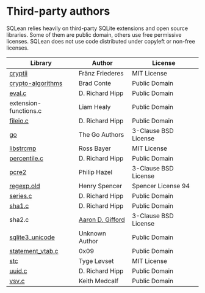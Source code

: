 # Third-party authors

SQLean relies heavily on third-party SQLite extensions and open source libraries. Some of them are public domain, others use free permissive licenses. SQLean does not use code distributed under copyleft or non-free licenses.

| Library                                                                                        | Author                                        | License              |
| ---------------------------------------------------------------------------------------------- | --------------------------------------------- | -------------------- |
| [cryptii](https://github.com/cryptii/cryptii)                                                  | Fränz Friederes                               | MIT License          |
| [crypto-algorithms](https://github.com/B-Con/crypto-algorithms)                                | Brad Conte                                    | Public Domain        |
| [eval.c](https://www.sqlite.org/src/file/ext/misc/eval.c)                                      | D. Richard Hipp                               | Public Domain        |
| extension-functions.c                                                                          | Liam Healy                                    | Public Domain        |
| [fileio.c](https://www.sqlite.org/src/file/ext/misc/fileio.c)                                  | D. Richard Hipp                               | Public Domain        |
| [go](https://github.com/golang/go)                                                             | The Go Authors                                | 3-Clause BSD License |
| [libstrcmp](https://github.com/Rostepher/libstrcmp)                                            | Ross Bayer                                    | MIT License          |
| [percentile.c](https://sqlite.org/src/file/ext/misc/percentile.c)                              | D. Richard Hipp                               | Public Domain        |
| [pcre2](https://github.com/pcre2project/pcre2)                                                 | Philip Hazel                                  | 3-Clause BSD License |
| [regexp.old](https://github.com/garyhouston/regexp.old)                                        | Henry Spencer                                 | Spencer License 94   |
| [series.c](https://sqlite.org/src/file/ext/misc/series.c)                                      | D. Richard Hipp                               | Public Domain        |
| [sha1.c](https://sqlite.org/src/file/ext/misc/sha1.c)                                          | D. Richard Hipp                               | Public Domain        |
| sha2.c                                                                                         | [Aaron D. Gifford](https://aarongifford.com/) | 3-Clause BSD License |
| [sqlite3_unicode](https://github.com/Zensey/sqlite3_unicode)                                   | Unknown Author                                | Public Domain        |
| [statement_vtab.c](https://github.com/0x09/sqlite-statement-vtab/blob/master/statement_vtab.c) | 0x09                                          | Public Domain        |
| [stc](https://github.com/stclib/stc)                                                           | Tyge Løvset                                   | MIT License          |
| [uuid.c](https://sqlite.org/src/file/ext/misc/uuid.c)                                          | D. Richard Hipp                               | Public Domain        |
| [vsv.c](https://github.com/ncruces/kmedcalf-sqlite/blob/main/vsv.c)                            | Keith Medcalf                                 | Public Domain        |
